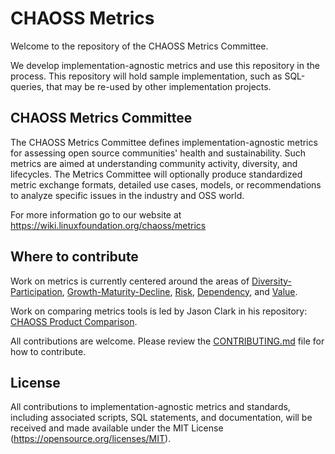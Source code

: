 # CHAOSS Metrics

Welcome to the repository of the CHAOSS Metrics Committee.

We  develop implementation-agnostic metrics and use this repository in the process.
This repository will hold sample implementation, such as SQL-queries, that may be re-used by other implementation projects.

## CHAOSS Metrics Committee

The CHAOSS Metrics Committee defines implementation-agnostic metrics for assessing open source communities' health and sustainability. Such metrics are aimed at understanding community activity, diversity, and lifecycles. The Metrics Committee will optionally produce standardized metric exchange formats, detailed use cases, models, or recommendations to analyze specific issues in the industry and OSS world.

For more information go to our website at https://wiki.linuxfoundation.org/chaoss/metrics

## Where to contribute

Work on metrics is currently centered around the areas of  [Diversity-Participation](1_Diversity-Participation.md), [Growth-Maturity-Decline](2_Growth-Maturity-Decline.md), [Risk](3_Risk.md), [Dependency](4_Dependency.md), and [Value](5_Value.md).

Work on comparing metrics tools is led by Jason Clark in his repository: [CHAOSS Product Comparison](https://github.com/jasontclark/chaoss-product-comparison).

All contributions are welcome.
Please review the [CONTRIBUTING.md][contrib] file for how to contribute.

[contrib]: .github/CONTRIBUTING.md

## License

All contributions to implementation-agnostic metrics and standards, including associated scripts, SQL statements, and documentation, will be received and made available under the MIT License (https://opensource.org/licenses/MIT).
